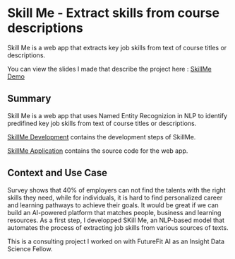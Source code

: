 # Skill Me - Extract skills from course descriptions
Skill Me is a web app that extracts key job skills from text of course titles or descriptions. 

You can view the slides I made that describe the project here : [SkillMe Demo](https://github.com/mollyteng/insight/blob/master/SkillMe_Demo.pdf)

## Summary
Skill Me is a web app that uses Named Entity Recognizion in NLP to identify predifined key job skills from text of course titles or descriptions.

[SkillMe Development](https://github.com/mollyteng/insight/tree/master/skill_me) contains the development steps of SkillMe.

[SkillMe Application](https://github.com/mollyteng/insight/tree/master/webapp) contains the source code for the web app.

## Context and Use Case
Survey shows that 40% of employers can not find the talents with the right skills they need, while for individuals, it is hard to find personalized career and learning pathways to achieve their goals. It would be great if we can build an AI-powered platform that matches people, business and learning resources. As a first step, I developped SKill Me, an NLP-based model that automates the process of extracting job skills from various sources of texts.

This is a consulting project I worked on with FutureFit AI as an Insight Data Science Fellow.


